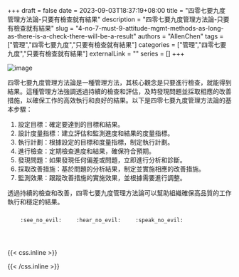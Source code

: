+++ 
draft = false
date = 2023-09-03T18:37:19+08:00
title = "四零七要九度管理方法論-只要有檢查就有結果"
description = "四零七要九度管理方法論-只要有檢查就有結果"
slug = "4-no-7-must-9-attitude-mgmt-methods-as-long-as-there-is-a-check-there-will-be-a-result"
authors = "AllenChen"
tags = ["管理","四零七要九度","只要有檢查就有結果"]
categories = ["管理","四零七要九度","只要有檢查就有結果"]
externalLink = ""
series = []
+++

![image](/images/post/A-rabbit-with-big-blue-eyes-learning-management-books-to-get-the-check-result-with-Van-Gogh-style.jpeg)

四零七要九度管理方法論是一種管理方法，其核心觀念是只要進行檢查，就能得到結果。這種管理方法強調透過持續的檢查和評估，及時發現問題並採取相應的改善措施，以確保工作的高效執行和良好的結果。以下是四零七要九度管理方法論的基本步驟：

1. 設定目標：確定要達到的目標和結果。
2. 設計度量指標：建立評估和監測進度和結果的度量指標。
3. 執行計劃：根據設定的目標和度量指標，制定執行計劃。
4. 進行檢查：定期檢查進度和結果，確保符合預期。
5. 發現問題：如果發現任何偏差或問題，立即進行分析和診斷。
6. 採取改善措施：基於問題的分析結果，制定並實施相應的改善措施。
7. 監測效果：跟蹤改善措施的實施效果，並根據需要進行調整。

透過持續的檢查和改善，四零七要九度管理方法論可以幫助組織確保高品質的工作執行和穩定的結果。

<p><span class="nowrap"><span class="emojify">🙈</span> <code>:see_no_evil:</code></span>  <span class="nowrap"><span class="emojify">🙉</span> <code>:hear_no_evil:</code></span>  <span class="nowrap"><span class="emojify">🙊</span> <code>:speak_no_evil:</code></span></p>
<br>
    

{{< css.inline >}}
<style>
.emojify {
	font-family: Apple Color Emoji, Segoe UI Emoji, NotoColorEmoji, Segoe UI Symbol, Android Emoji, EmojiSymbols;
	font-size: 2rem;
	vertical-align: middle;
}
@media screen and (max-width:650px) {
  .nowrap {
    display: block;
    margin: 25px 0;
  }
}
</style>
{{< /css.inline >}}
